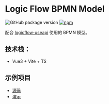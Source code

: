 # Logic Flow BPMN Model

![GitHub package version](https://img.shields.io/github/package-json/v/han-feng/logicflow-vue?filename=packages%2Fbpmn%2Fpackage.json)
[![npm](https://img.shields.io/npm/v/logicflow-bpmn.svg)](https://npm.im/logicflow-bpmn)

配合 [logicflow-useapi](../useapi/README.md) 使用的 BPMN 模型。

## 技术栈：
* Vue3 + Vite + TS

## 示例项目
* [源码](../demo/README.md)
* [演示](https://han-feng.github.io/logicflow-vue/)
